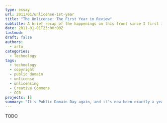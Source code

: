 ```yaml
---
type: essay
url: 2011/01/unlicense-1st-year
title: "The Unlicense: The First Year in Review"
subtitle: A brief recap of the happenings on this front since I first introduced the Unlicense.org initiative exactly a year ago.
date: 2011-01-01T23:00:00Z
lastmod:
draft: false
authors:
  - arto
categories:
  - Technology
tags:
  - technology
  - copyright
  - public domain
  - unlicense
  - unlicensing
  - Creative Commons
  - CC0
projects: []
summary: "It's Public Domain Day again, and it's now been exactly a year since I first introduced the Unlicense.org initiative: an easy-to-use template and process intended to help coders waive their copyright and dedicate all their code to the public domain with no strings attached. It seems a good time for a brief recap of the happenings on this front over the last 365 days."
---
```


TODO
